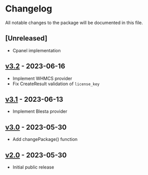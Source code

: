 # Changelog

All notable changes to the package will be documented in this file.

## [Unreleased]
- Cpanel implementation

## [v3.2](https://github.com/upmind-automation/provision-provider-software-licenses/releases/tag/v3.2) - 2023-06-16

- Implement WHMCS provider
- Fix CreateResult validation of `license_key`

## [v3.1](https://github.com/upmind-automation/provision-provider-software-licenses/releases/tag/v3.1) - 2023-06-13

- Implement Blesta provider

## [v3.0](https://github.com/upmind-automation/provision-provider-software-licenses/releases/tag/v3.0) - 2023-05-30

- Add changePackage() function

## [v2.0](https://github.com/upmind-automation/provision-provider-software-licenses/releases/tag/v2.0) - 2023-05-30

- Initial public release
